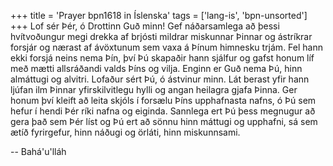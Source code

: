 +++
title = 'Prayer bpn1618 in Íslenska'
tags = ['lang-is', 'bpn-unsorted']
+++
Lof sér Þér, ó Drottinn Guð minn! Gef náðar­samlega að þessi hvítvoðungur megi drekka af brjósti mildrar miskunnar Þinnar og ástríkrar for­sjár og nærast af ávöxtunum sem vaxa á Þínum himnesku trjám. Fel hann ekki forsjá neins nema Þín, því Þú skapaðir hann sjálfur og gafst honum líf með mætti allsráðandi valds Þíns og vilja. Enginn er Guð nema Þú, hinn almáttugi og alvitri.
Lofaður sért Þú, ó ástvinur minn. Lát berast yfir hann ljúfan ilm Þinnar yfirskilvitlegu hylli og ang­an heilagra gjafa Þinna. Ger honum því kleift að leita skjóls í forsælu Þíns upphafnasta nafns, ó Þú sem hefur í hendi Þér ríki nafna og eiginda. Sannlega ert Þú þess megnugur að gera það sem Þér líst og Þú ert að sönnu hinn máttugi og upphafni, sá sem ætíð fyrirgefur, hinn náðugi og örláti, hinn miskunnsami.

-- Bahá'u'lláh
